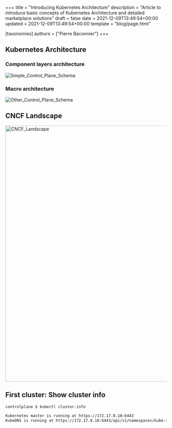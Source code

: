 +++
title = "Introducing Kubernetes Architecture"
description = "Article to introduce basic concepts of Kubernetes Architecture and detailed marketplace solutions"
draft = false
date = 2021-12-09T13:49:54+00:00
updated = 2021-12-09T13:49:54+00:00
template = "blog/page.html"

[taxonomies]
authors = ["Pierre Baconnier"]
+++

## Kubernetes Architecture

### Component layers architecture

<img src="https://masterclassk8s.github.io/blog/control-plane.png" alt="Simple_Control_Plane_Schema"> 


### Macro architecture 

<img src="https://masterclassK8s.github.io/blog/Kubernetes-101-Architecture-Diagram.jpg" alt="Other_Control_Plane_Schema"> 


## CNCF Landscape

<img src="https://masterclassK8s.github.io/blog/cncf-landscape.jpg" alt="CNCF_Landscape" width="1100" height="800"> 


## First cluster: Show cluster info

```bash
controlplane $ kubectl cluster-info

Kubernetes master is running at https://172.17.0.10:6443
KubeDNS is running at https://172.17.0.10:6443/api/v1/namespaces/kube-system/services/kube-dns:dns/proxy
```
